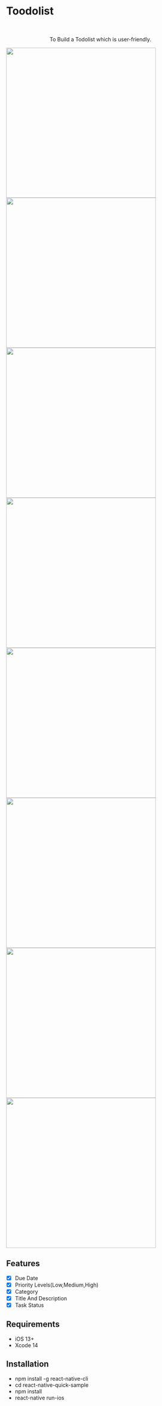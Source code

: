# Toodolist



<br />
<p align="center">
  <p align="center">
    To Build a Todolist which is user-friendly.
  </p>
</p>

<p align="row">
<img src= "Tap to play.png" width="400" >
<img src= "Titile.png" width="400" >
<img src= "Priority.png" width="400" >
<img src= "Category.png" width="400" >
<img src= "Status.png" width="400" >
<img src= "Edit.png" width="400" >
<img src= "Final.png" width="400" >
<img src= "clor.png" width="400" >
  
</p>

## Features

- [x] Due Date
- [x] Priority Levels(Low,Medium,High)
- [x] Category
- [x] Title And Description
- [x] Task Status

## Requirements

- iOS 13+
- Xcode 14

## Installation

- npm install -g react-native-cli
- cd react-native-quick-sample
- npm install
- react-native run-ios
